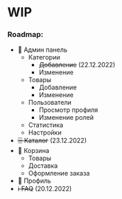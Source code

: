 # WIP

### Roadmap:
- 🔴 Админ панель
  * Категории
    - ~~Добавление~~ (22.12.2022)
    - Изменение
  * Товары
    - Добавление
    - Изменение
  * Пользователи
    - Просмотр профиля
    - Изменение ролей
  * Статистика
  * Настройки
- ~~🗄️ Каталог~~ (23.12.2022)
- 🛒 Корзина
  * Товары
  * Доставка
  * Оформление заказа
- 📁 Профиль
- ~~ℹ️ FAQ~~ (20.12.2022)
